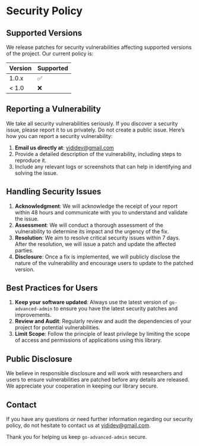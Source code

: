 # Security Policy

## Supported Versions

We release patches for security vulnerabilities affecting supported versions of the project. Our current policy is:

| Version | Supported          |
| ------- | ------------------ |
| 1.0.x   | :white_check_mark: |
| < 1.0   | :x:                |

## Reporting a Vulnerability

We take all security vulnerabilities seriously. If you discover a security issue, please report it to us privately. Do not create a public issue. Here’s how you can report a security vulnerability:

1. **Email us directly at**: [yididev@gmail.com](mailto:yididev@gmail.com)
2. Provide a detailed description of the vulnerability, including steps to reproduce it.
3. Include any relevant logs or screenshots that can help in identifying and solving the issue.

## Handling Security Issues

1. **Acknowledgment**: We will acknowledge the receipt of your report within 48 hours and communicate with you to understand and validate the issue.
2. **Assessment**: We will conduct a thorough assessment of the vulnerability to determine its impact and the urgency of the fix.
3. **Resolution**: We aim to resolve critical security issues within 7 days. After the resolution, we will issue a patch and update the affected parties.
4. **Disclosure**: Once a fix is implemented, we will publicly disclose the nature of the vulnerability and encourage users to update to the patched version.

## Best Practices for Users

1. **Keep your software updated**: Always use the latest version of `go-advanced-admin` to ensure you have the latest security patches and improvements.
2. **Review and Audit**: Regularly review and audit the dependencies of your project for potential vulnerabilities.
3. **Limit Scope**: Follow the principle of least privilege by limiting the scope of access and permissions of applications using this library.

## Public Disclosure

We believe in responsible disclosure and will work with researchers and users to ensure vulnerabilities are patched before any details are released. We appreciate your cooperation in keeping our library secure.

## Contact

If you have any questions or need further information regarding our security policy, do not hesitate to contact us at [yididev@gmail.com](mailto:yididev@gmail.com).

Thank you for helping us keep `go-advanced-admin` secure.